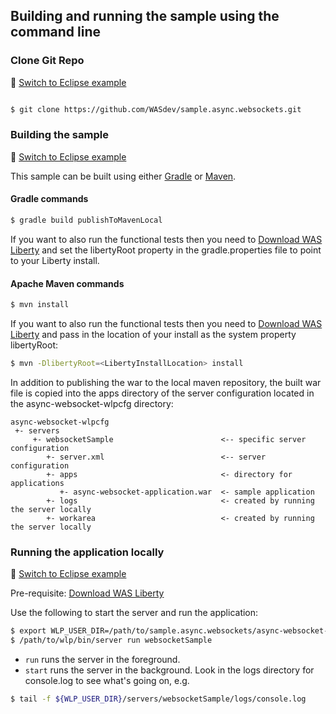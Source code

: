 ## Building and running the sample using the command line

### Clone Git Repo
:pushpin: [Switch to Eclipse example](/docs/Using-WDT.md/#clone-git-repo)

```bash

$ git clone https://github.com/WASdev/sample.async.websockets.git

```

### Building the sample
:pushpin: [Switch to Eclipse example](/docs/Using-WDT.md/#building-the-sample-in-eclipse)

This sample can be built using either [Gradle](http://gradle.org/) or [Maven](http://maven.apache.org/).

#### Gradle commands

```bash
$ gradle build publishToMavenLocal
```

If you want to also run the functional tests then you need to [Download WAS Liberty](/docs/Downloading-WAS-Liberty.md) and set the libertyRoot property in the gradle.properties file to point to your Liberty install.

#### Apache Maven commands

```bash
$ mvn install
```

If you want to also run the functional tests then you need to [Download WAS Liberty](/docs/Downloading-WAS-Liberty.md) and pass in the location of your install as the system property libertyRoot:

```bash
$ mvn -DlibertyRoot=<LibertyInstallLocation> install
```

In addition to publishing the war to the local maven repository, the built war file is copied into the apps directory of the server configuration located in the async-websocket-wlpcfg directory:

```text
async-websocket-wlpcfg
 +- servers
     +- websocketSample                        <-- specific server configuration
        +- server.xml                          <-- server configuration
        +- apps                                <- directory for applications
           +- async-websocket-application.war  <- sample application
        +- logs                                <- created by running the server locally
        +- workarea                            <- created by running the server locally
```

### Running the application locally
:pushpin: [Switch to Eclipse example](/docs/Using-WDT.md/#running-the-application-locally)

Pre-requisite: [Download WAS Liberty](/docs/Downloading-WAS-Liberty.md)

Use the following to start the server and run the application:

```bash
$ export WLP_USER_DIR=/path/to/sample.async.websockets/async-websocket-wlpcfg
$ /path/to/wlp/bin/server run websocketSample
```

* `run` runs the server in the foreground.
* `start` runs the server in the background. Look in the logs directory for console.log to see what's going on, e.g.

```bash
$ tail -f ${WLP_USER_DIR}/servers/websocketSample/logs/console.log
```
